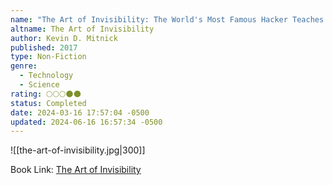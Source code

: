 ```yaml
---
name: "The Art of Invisibility: The World's Most Famous Hacker Teaches You How to Be Safe in the Age of Big Brother and Big Data"
altname: The Art of Invisibility
author: Kevin D. Mitnick
published: 2017
type: Non-Fiction
genre:
  - Technology
  - Science
rating: 🌕🌕🌕🌑🌑
status: Completed
date: 2024-03-16 17:57:04 -0500
updated: 2024-06-16 16:57:34 -0500
---
```


![[the-art-of-invisibility.jpg|300]]

Book Link: [The Art of Invisibility](https://www.goodreads.com/book/show/30363785-the-art-of-invisibility)

